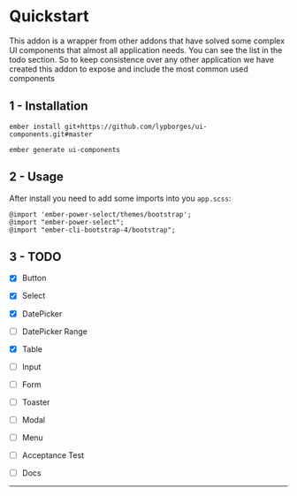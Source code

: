 Quickstart
==============================================================================

This addon is a wrapper from other addons that have solved some complex UI components that almost all application needs. You can see the list in the todo section.
So to keep consistence over any other application we have created this addon to expose and include the most common used components

1 - Installation
------------------------------------------------------------------------------

```
ember install git+https://github.com/lypborges/ui-components.git#master
```

```
ember generate ui-components
```

2 - Usage
------------------------------------------------------------------------------

After install you need to add some imports into you `app.scss`:

```
@import 'ember-power-select/themes/bootstrap';
@import "ember-power-select";
@import "ember-cli-bootstrap-4/bootstrap";
```

3 - TODO
------------------------------------------------------------------------------

- [x] Button
- [x] Select
- [x] DatePicker
- [ ] DatePicker Range
- [x] Table
- [ ] Input
- [ ] Form
- [ ] Toaster
- [ ] Modal
- [ ] Menu
- [ ] Acceptance Test
- [ ] Docs


------------------------------------------------------------------------------
